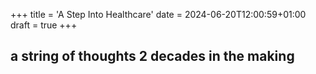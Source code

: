 +++
title = 'A Step Into Healthcare'
date = 2024-06-20T12:00:59+01:00
draft = true
+++

## a string of thoughts 2 decades in the making

